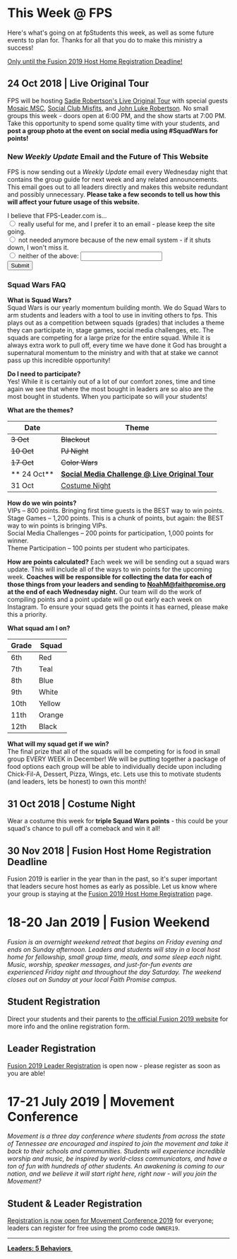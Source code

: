 # This Week @ FPS  
Here's what's going on at fpStudents this week, as well as some future events to plan for. Thanks for all that you do to make this ministry a success!  

<a class="btn btn-primary btn-block" href="#30-nov-2018-fusion-host-home-registration-deadline" role="button">Only <b><span id="MyTimer"></span></b> until the Fusion 2019 Host Home Registration Deadline!</a>

## 24 Oct 2018 | Live Original Tour  
FPS will be hosting [Sadie Robertson's Live Original Tour](https://liveoriginal.com/) with special guests [Mosaic MSC](https://www.mosaicmsc.com/), [Social Club Misfits](http://www.socialclubmisfits.com/), and [John Luke Robertson](http://duckcommander.com/meet-the-family/john-luke-robertson). No small groups this week - doors open at 6:00 PM, and the show starts at 7:00 PM. Take this opportunity to spend some quality time with your students, and **post a group photo at the event on social media using #SquadWars for points!**  

<!--

### Group Guide  
- [*Asking for a Friend* Week 2 - Abandonment & Loneliness ](guide.pdf)  
- Crisis Conversation Guides for **Middle School** [Small Group Leaders](crisis-ms.pdf) and [Parents](crisis-ms-parents.pdf)  
- Crisis Conversation Guides for **High School** [Small Group Leaders](crisis-hs.pdf) and [Parents](crisis-hs-parents.pdf)  

-->

### New *Weekly Update* Email and the Future of This Website  
FPS is now sending out a *Weekly Update* email every Wednesday night that contains the group guide for next week and any related announcements. This email goes out to all leaders directly and makes this website redundant and possibly unnecessary. **Please take a few seconds to tell us how this will affect your future usage of this website.**

<form name="Future_Form" netlify>
	I believe that FPS-Leader.com is...<br>
  <input type="radio" name="future" value="keep_the_site_going"> really useful for me, and I prefer it to an email - please keep the site going.<br>
  <input type="radio" name="future" value="shut_the_site_down"> not needed anymore because of the new email system - if it shuts down, I won't miss it.<br>
  <input type="radio" name="future" value="comments_needed"> neither of the above: <input type="text" name="comments"><br>
  <button type="submit">Submit</button>
</form>

### Squad Wars FAQ  
**What is Squad Wars?**  
Squad Wars is our yearly momentum building month.  We do Squad Wars to arm students and leaders with a tool to use in inviting others to fps.  This plays out as a competition between squads (grades) that includes a theme they can participate in, stage games, social media challenges, etc. The squads are competing for a large prize for the entire squad. While it is always extra work to pull off, every time we have done it God has brought a supernatural momentum to the ministry and with that at stake we cannot pass up this incredible opportunity!  

**Do I need to participate?**  
Yes! While it is certainly out of a lot of our comfort zones, time and time again we see that where the most bought in leaders are so also are the most bought in students.  When you participate so will your students!  

**What are the themes?**  

| Date          | Theme                                                                                 |
|---------------|---------------------------------------------------------------------------------------|
| <s>3 Oct</s>  | <s>Blackout</s>                                                                       |
| <s>10 Oct</s> | <s>PJ Night</s>                                                                       |
| <s>17 Oct</s> | <s>Color Wars</s>                                                                     |
|** 24 Oct**    | [**Social Media Challenge @ Live Original Tour**](#24-oct-2018-live-original-tour)    |
| 31 Oct        | [Costume Night](#31-oct-2018-costume-night)                                           |

**How do we win points?**  
VIPs – 800 points. Bringing first time guests is the BEST way to win points.   
Stage Games – 1,200 points.  This is a chunk of points, but again: the BEST way to win points is bringing VIPs.  
Social Media Challenges – 200 points for participation, 1,000 points for winner.  
Theme Participation – 100 points per student who participates.  

**How are points calculated?**
Each week we will be sending out a squad wars update.  This will include all of the ways to win points for the upcoming week.  **Coaches will be responsible for collecting the data for each of those things from your leaders and sending to <a href="mailto:noahm@faithpromise.org">NoahM@faithpromise.org</a> at the end of each Wednesday night.**  Our team will do the work of compiling points and a point update will go out early each week on Instagram. To ensure your squad gets the points it has earned, please make this a priority.  

**What squad am I on?**  

| Grade | Squad  |
|-------|--------|
| 6th   | Red    |
| 7th   | Teal   |
| 8th   | Blue   |
| 9th   | White  |
| 10th  | Yellow |
| 11th  | Orange |
| 12th  | Black  |

**What will my squad get if we win?**  
The final prize that all of the squads will be competing for is food in small group EVERY WEEK in December!  We will be putting together a package of food options each group will be able to individually decide upon including Chick-Fil-A, Dessert, Pizza, Wings, etc. Lets use this to motivate students (and leaders, lets be honest) to own this month!  


## 31 Oct 2018 | Costume Night  
Wear a costume this week for **triple Squad Wars points** - this could be your squad's chance to pull off a comeback and win it all!  

## 30 Nov 2018 | Fusion Host Home Registration Deadline  
Fusion 2019 is earlier in the year than in the past, so it's super important that leaders secure host homes as early as possible. Let us know where your group is staying at the [Fusion 2019 Host Home Registration](https://docs.google.com/forms/d/e/1FAIpQLSdXV04WAgmCv1IVQsg0SbhXDg8JXIhdhzvgeh-BPC3PSPSrBQ/viewform?c=0&w=1&usp=mail_form_link) page.

# 18-20 Jan 2019 | Fusion Weekend   
*Fusion is an overnight weekend retreat that begins on Friday evening and ends on Sunday afternoon. Leaders and students will stay in a local host home for fellowship, small group time, meals, and some sleep each night. Music, worship, speaker messages, and just-for-fun events are experienced Friday night and throughout the day Saturday. The weekend closes out on Sunday at your local Faith Promise campus.*  

## Student Registration  
Direct your students and their parents to [the official Fusion 2019 website](http://fpstudents.org/events/fusion-2019) for more info and the online registration form.  

## Leader Registration  
[Fusion 2019 Leader Registration](https://my.faithpromise.org/portal/get_form.aspx?id=bad6d912-5be3-4035-8018-f97b6930be56) is open now - please register as soon as you are able!  

# 17-21 July 2019 | Movement Conference  
*Movement is a three day conference where students from across the state of Tennessee are encouraged and inspired to join the movement and take it back to their schools and communities. Students will experience incredible worship and music, be inspired by world-class communicators, and have a ton of fun with hundreds of other students. An awakening is coming to our nation, and we believe it will start right here, right now - will you join the Movement?*  

## Student & Leader Registration
[Registration is now open for Movement Conference 2019](https://movementconf.com/) for everyone; leaders can register for free using the promo code `OWNER19`.

<!--End of Markdown Content-->
<script src="scripts.js"></script>

<!--Bottom Page Nav Buttons-->
<hr>
<a class="btn btn-default btn-sm" href="/leaders" role="button"><b>Leaders: 5 Behaviors</b>&nbsp;<i class="fa fa-arrow-right"></i></a>

